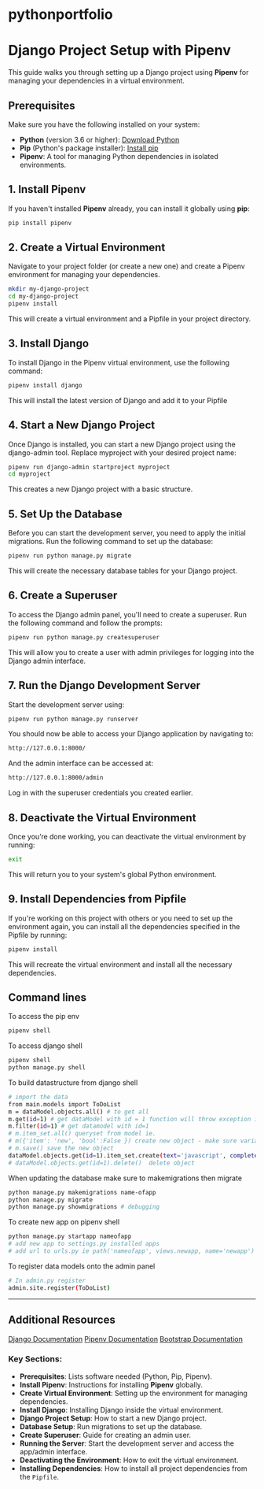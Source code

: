 # pythonportfolio

# Django Project Setup with Pipenv

This guide walks you through setting up a Django project using **Pipenv** for managing your dependencies in a virtual environment.

## Prerequisites

Make sure you have the following installed on your system:

- **Python** (version 3.6 or higher): [Download Python](https://www.python.org/downloads/)
- **Pip** (Python's package installer): [Install pip](https://pip.pypa.io/en/stable/installation/)
- **Pipenv**: A tool for managing Python dependencies in isolated environments.

## 1. Install Pipenv

If you haven't installed **Pipenv** already, you can install it globally using **pip**:

```bash
pip install pipenv
```

## 2. Create a Virtual Environment

Navigate to your project folder (or create a new one) and create a Pipenv environment for managing your dependencies.

```bash
mkdir my-django-project
cd my-django-project
pipenv install
```

This will create a virtual environment and a Pipfile in your project directory.

## 3. Install Django

To install Django in the Pipenv virtual environment, use the following command:
```bash
pipenv install django
```

This will install the latest version of Django and add it to your Pipfile


## 4. Start a New Django Project

Once Django is installed, you can start a new Django project using the django-admin tool. Replace myproject with your desired project name:

```bash
pipenv run django-admin startproject myproject
cd myproject
```
This creates a new Django project with a basic structure.

## 5. Set Up the Database

Before you can start the development server, you need to apply the initial migrations. Run the following command to set up the database:

```bash
pipenv run python manage.py migrate
```

This will create the necessary database tables for your Django project.

## 6. Create a Superuser

To access the Django admin panel, you'll need to create a superuser. Run the following command and follow the prompts:

```bash
pipenv run python manage.py createsuperuser
```

This will allow you to create a user with admin privileges for logging into the Django admin interface.

## 7. Run the Django Development Server

Start the development server using:

```bash
pipenv run python manage.py runserver
```

You should now be able to access your Django application by navigating to:
``` bash
http://127.0.0.1:8000/
```
And the admin interface can be accessed at:
```bash
http://127.0.0.1:8000/admin
```
Log in with the superuser credentials you created earlier.

## 8. Deactivate the Virtual Environment

Once you’re done working, you can deactivate the virtual environment by running:

```bash
exit
```
This will return you to your system's global Python environment.

## 9. Install Dependencies from Pipfile

If you're working on this project with others or you need to set up the environment again, you can install all the dependencies specified in the Pipfile by running:

```bash
pipenv install
```
This will recreate the virtual environment and install all the necessary dependencies.

## Command lines

To access the pip env
```bash
pipenv shell
```

To access django shell
```bash
pipenv shell
python manage.py shell
```

To build datastructure from django shell
```bash
# import the data
from main.models import ToDoList
m = dataModel.objects.all() # to get all
m.get(id=1) # get dataModel with id = 1 function will throw exception if not found
m.filter(id=1) # get datamodel with id=1
# m.item_set.all() queryset from model ie.
# m({'item': 'new', 'bool':False }) create new object - make sure variables/fields exists when creating models in models.py
# m.save() save the new object
dataModel.objects.get(id=1).item_set.create(text='javascript', complete=True) # create new item set
# dataModel.objects.get(id=1).delete()  delete object
```

When updating the database make sure to makemigrations then migrate
```bash
python manage.py makemigrations name-ofapp
python manage.py migrate
python manage.py showmigrations # debugging
```

To create new app on pipenv shell
```bash
python manage.py startapp nameofapp
# add new app to settings.py installed apps
# add url to urls.py ie path('nameofapp', views.newapp, name='newapp')
```

To register data models onto the admin panel
```bash
# In admin.py register
admin.site.register(ToDoList)
```

---
## Additional Resources

[Django Documentation](https://docs.djangoproject.com/en/5.1/)
[Pipenv Documentation](https://pipenv.pypa.io/en/latest/dev/contributing.html#documentation-contributions)
[Bootstrap Documentation](https://getbootstrap.com/docs/4.3/getting-started/introduction/)

### Key Sections:
- **Prerequisites**: Lists software needed (Python, Pip, Pipenv).
- **Install Pipenv**: Instructions for installing **Pipenv** globally.
- **Create Virtual Environment**: Setting up the environment for managing dependencies.
- **Install Django**: Installing Django inside the virtual environment.
- **Django Project Setup**: How to start a new Django project.
- **Database Setup**: Run migrations to set up the database.
- **Create Superuser**: Guide for creating an admin user.
- **Running the Server**: Start the development server and access the app/admin interface.
- **Deactivating the Environment**: How to exit the virtual environment.
- **Installing Dependencies**: How to install all project dependencies from the `Pipfile`.

